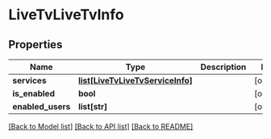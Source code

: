 # LiveTvLiveTvInfo

## Properties
Name | Type | Description | Notes
------------ | ------------- | ------------- | -------------
**services** | [**list[LiveTvLiveTvServiceInfo]**](LiveTvLiveTvServiceInfo.md) |  | [optional] 
**is_enabled** | **bool** |  | [optional] 
**enabled_users** | **list[str]** |  | [optional] 

[[Back to Model list]](../README.md#documentation-for-models) [[Back to API list]](../README.md#documentation-for-api-endpoints) [[Back to README]](../README.md)

